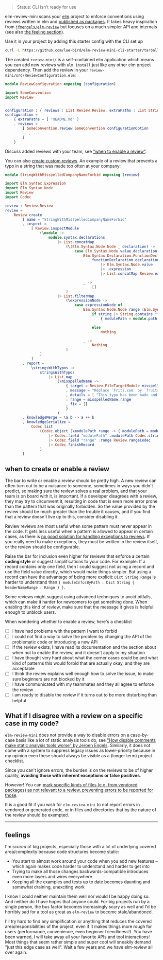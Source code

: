 > Status: CLI isn't ready for use

elm-review-mini scans your [elm](https://elm-lang.org/) project to enforce conventions
using reviews written in elm and [published as packages](https://dark.elm.dmy.fr/?q=elm-review-mini-). It takes heavy inspiration from [`jfmengels/elm-review`](https://dark.elm.dmy.fr/packages/jfmengels/elm-review/latest/) but focuses on a much simpler API and internals (see also [the feeling section](#feelings)).

Use it in your project by adding this starter config with the CLI set up
```bash
curl -L https://github.com/lue-bird/elm-review-mini-cli-starter/tarball/master review-mini | tar xz
```
The created `review-mini/` is a self-contained elm application which means you can add new reviews with `elm install` just like any other elm project dependency.
Then add the review in your `review-mini/src/ReviewConfiguration.elm`:

```elm
module ReviewConfiguration exposing (configuration)

import SomeConvention
import Review


configuration : { reviews : List Review.Review, extraPaths : List String }
configuration =
    { extraPaths = [ "README.md" ]
    , reviews =
        [ SomeConvention.review SomeConvention.configurationOption
        -- , ...
        ]
    }
```

Discuss added reviews with your team, see ["when to enable a review"](#when-to-create-or-enable-a-review).

You can also [create custom reviews](https://package.elm-lang.org/packages/lue-bird/elm-review-mini/1.0.0/Review#create). An example of a review that prevents a typo in a string that was made too often at your company:
```elm
module StringWithMisspelledCompanyNameForbid exposing (review)

import Elm.Syntax.Expression
import Elm.Syntax.Node
import Review
import Codec

review : Review.Review
review =
    Review.create
        { name = "StringWithMisspelledCompanyNameForbid"
        , inspect =
            [ Review.inspectModule
                (\module ->
                    module.syntax.declarations
                        |> List.concatMap
                            (\(Elm.Syntax.Node.Node _ declaration) ->
                                case Elm.Syntax.Node.value declaration of
                                    Elm.Syntax.Declaration.FunctionDeclaration functionDeclaration ->
                                        functionDeclaration.declaration
                                            |> Elm.Syntax.Node.value
                                            |> .expression
                                            |> List.concatMap Review.expressionAllSubs

                                    _ ->
                                        []
                            )
                        |> List.filterMap
                            (\expressionNode ->
                                case expressionNode of
                                    Elm.Syntax.Node.Node range (Elm.Syntax.Expression.Literal string) ->
                                        if string |> String.contains "frits.com" then
                                            { modulePath = module.path, range = range } |> Just

                                        else
                                            Nothing

                                    _ ->
                                        Nothing
                            )
                )
            ]
        , report =
            \stringsWithTypos ->
                stringsWithTypos
                    |> List.map
                        (\misspelledName ->
                            { target = Review.FileTargetModule misspelledName.modulePath
                            , message = "Replace `frits.com` by `fruits.com`"
                            , details = [ "This typo has been made and noticed by users too many times. Our company is `fruits.com`, not `frits.com`." ]
                            , range = misspelledName.range
                            , fix = []
                            }
                        )
        , knowledgeMerge = \a b -> a ++ b
        , knowledgeSerialize =
            Codec.list
                (Codec.object (\modulePath range -> { modulePath = modulePath, range = range })
                    |> Codec.field "modulePath" .modulePath Codec.string
                    |> Codec.field "range" .range Review.rangeCodec
                    |> Codec.finishRecord
                )
        }
```

## when to create or enable a review

The bar to write or enable a review should be pretty high.
A new review can often turn out to be a nuisance to someone, sometimes in ways you didn't predict, so making sure the review solves a real problem, and that your team is on board with it, is important.
If a developer disagrees with a review, they may try to circumvent it, resulting in code that is even more error prone than the pattern that was originally forbidden.
So the value provided by the review should be much greater than the trouble it causes, and if you find that a review doesn't live up to this, consider disabling it.

Review reviews are most useful when some pattern must never appear in the code.
It gets less useful when a pattern is allowed to appear in certain cases, as there is [no good solution for handling exceptions to reviews](#what-if-i-disagree-with-a-review-on-a-specific-case-in-my-code).
If you really need to make exceptions, they must be written in the review itself, or the review should be configurable.

Raise the bar for inclusion even higher for reviews that enforce a certain **coding style** or suggest simplifications to your code.
For example: If a record contains only one field, then I could suggest not using a record
and use the field value directly, which would make things simpler. But using a
record can have the advantage of being more explicit: `Dict String Range` is
harder to understand than `{ moduleInfosByPath : Dict String { headerNameRange : Range } }`.

Some reviews might suggest using advanced techniques to avoid pitfalls, which can make it harder for newcomers to get something done.
When enabling this kind of review, make sure that the message it gives is helpful enough to unblock users.

When wondering whether to enable a review, here's a checklist

  - [ ] I have had problems with the pattern I want to forbid
  - [ ] I could not find a way to solve the problem by changing the API of the problematic code or introducing a new API
  - [ ] If the review exists, I have read its documentation and the section about when not to enable the review, and it doesn't apply to my situation
  - [ ] I have thought very hard about what the corner cases could be and what kind of patterns this would forbid that are actually okay, and they are acceptable
  - [ ] I think the review explains well enough how to solve the issue, to make sure beginners are not blocked by it
  - [ ] I have communicated with my teammates and they all agree to enforce the review
  - [ ] I am ready to disable the review if it turns out to be more disturbing than helpful

## What if I disagree with a review on a specific case in my code?

`elm-review-mini` does not provide a way to disable errors on a case-by-case basis like a lot of static analysis tools do, see ["How disable comments make static analysis tools worse" by Jeroen Engels](https://jfmengels.net/disable-comments/).
Similarly, it does not come with a system to suppress legacy issues as lower-priority because in my opinion even these should always be visible as a (longer term) project checklist.

Since you can't ignore errors, the burden is on the reviews to be of higher quality, **avoiding those with inherent exceptions or false positives**.

However! You can [mark specific kinds of files (e.g. from vendored packages) as not relevant to a review, preventing errors to be reported for those](https://package.elm-lang.org/packages/lue-bird/elm-review-mini/1.0.0/Review#ignoreErrorsForPathsWhere).

It is a good fit if you wish for `elm-review-mini` to not report errors in vendored or generated code,
or in files and directories that by the nature of the review should be exempted.


--------


## feelings

I'm _scared_ of big projects, especially those with a lot of underlying covered area/complexity
because code structures become static:
  - You start to almost work around your code when you add new features – which again makes code harder to understand and harder to get into
  - Trying to make all those changes backwards-compatible introduces even more layers and wires everywhere
  - Keeping all the examples and tests up to date becomes daunting and somewhat draining, unexciting work

I know I could neither maintain them well nor would I be happy doing so.
And neither do I have hopes that anyone could.
For big projects run by a single person, the bus factor becomes increasingly scary as well
and I'd be horribly sad for a tool as great as `elm-review` to become stale/abandoned.

I'll try hard to find any simplification or anything that reduces the covered area/responsibilities of the project, even if it makes things more rough for users (performance, convenience, even beginner friendliness!).
You have been warned, I will take away all your favorite APIs and tool interactions!
Most things that seem rather simple and super cool will sneakily demand "just this edge case as well". Wait a few years and we have elm-review all over again.
